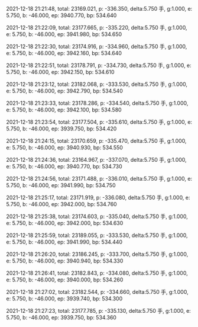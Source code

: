 2021-12-18 21:21:48, total: 23169.021, p: -336.350, delta:5.750 手, g:1.000, e: 5.750, b: -46.000, ep: 3940.770, bp: 534.640

2021-12-18 21:22:09, total: 23177.665, p: -335.220, delta:5.750 手, g:1.000, e: 5.750, b: -46.000, ep: 3941.980, bp: 534.650

2021-12-18 21:22:30, total: 23174.916, p: -334.960, delta:5.750 手, g:1.000, e: 5.750, b: -46.000, ep: 3942.160, bp: 534.640

2021-12-18 21:22:51, total: 23178.791, p: -334.730, delta:5.750 手, g:1.000, e: 5.750, b: -46.000, ep: 3942.150, bp: 534.610

2021-12-18 21:23:12, total: 23182.068, p: -333.530, delta:5.750 手, g:1.000, e: 5.750, b: -46.000, ep: 3942.790, bp: 534.540

2021-12-18 21:23:33, total: 23178.286, p: -334.540, delta:5.750 手, g:1.000, e: 5.750, b: -46.000, ep: 3942.100, bp: 534.580

2021-12-18 21:23:54, total: 23177.504, p: -335.610, delta:5.750 手, g:1.000, e: 5.750, b: -46.000, ep: 3939.750, bp: 534.420

2021-12-18 21:24:15, total: 23170.659, p: -335.470, delta:5.750 手, g:1.000, e: 5.750, b: -46.000, ep: 3940.930, bp: 534.550

2021-12-18 21:24:36, total: 23164.967, p: -337.070, delta:5.750 手, g:1.000, e: 5.750, b: -46.000, ep: 3940.770, bp: 534.730

2021-12-18 21:24:56, total: 23171.488, p: -336.010, delta:5.750 手, g:1.000, e: 5.750, b: -46.000, ep: 3941.990, bp: 534.750

2021-12-18 21:25:17, total: 23171.919, p: -336.080, delta:5.750 手, g:1.000, e: 5.750, b: -46.000, ep: 3942.000, bp: 534.760

2021-12-18 21:25:38, total: 23174.603, p: -335.040, delta:5.750 手, g:1.000, e: 5.750, b: -46.000, ep: 3942.000, bp: 534.630

2021-12-18 21:25:59, total: 23189.055, p: -333.530, delta:5.750 手, g:1.000, e: 5.750, b: -46.000, ep: 3941.990, bp: 534.440

2021-12-18 21:26:20, total: 23186.245, p: -333.700, delta:5.750 手, g:1.000, e: 5.750, b: -46.000, ep: 3940.940, bp: 534.330

2021-12-18 21:26:41, total: 23182.843, p: -334.080, delta:5.750 手, g:1.000, e: 5.750, b: -46.000, ep: 3940.000, bp: 534.260

2021-12-18 21:27:02, total: 23182.544, p: -334.660, delta:5.750 手, g:1.000, e: 5.750, b: -46.000, ep: 3939.740, bp: 534.300

2021-12-18 21:27:23, total: 23177.785, p: -335.130, delta:5.750 手, g:1.000, e: 5.750, b: -46.000, ep: 3939.750, bp: 534.360